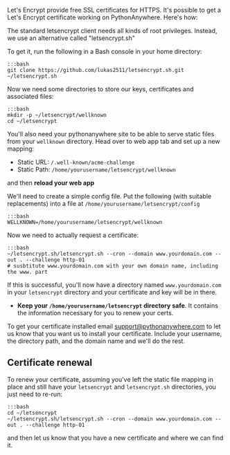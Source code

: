 <!--
.. title: Let's Encrypt
.. slug: LetsEncrypt
.. date: 2016-03-24
.. tags:
.. category:
.. link:
.. description:
.. type: text
-->

Let's Encrypt provide free SSL certificates for HTTPS. It's possible
to get a Let's Encrypt certificate working on PythonAnywhere.
Here's how:

The standard letsencrypt client needs all kinds of root privileges.  Instead,
we use an alternative called "letsencrypt.sh"

To get it, run the following in a Bash console in your home directory:

    :::bash
    git clone https://github.com/lukas2511/letsencrypt.sh.git ~/letsencrypt.sh
    
    
Now we need some directories to store our keys, certificates and associated files:

    :::bash
    mkdir -p ~/letsencrypt/wellknown
    cd ~/letsencrypt
    
You'll also need your pythonanywhere site to be able to serve static
files from your `wellknown` directory. Head over to web app tab and set up a new
mapping:

* Static URL: `/.well-known/acme-challenge`
* Static Path: `/home/yourusername/letsencrypt/wellknown`

and then **reload your web app**
    
We'll need to create a simple config file. Put the following (with suitable
replacements) into a file at `/home/yourusername/letsencrypt/config`

    :::bash
    WELLKNOWN=/home/yourusername/letsencrypt/wellknown
    
Now we need to actually request a certificate:

    :::bash
    ~/letsencrypt.sh/letsencrypt.sh --cron --domain www.yourdomain.com --out . --challenge http-01
    # susbtitute www.yourdomain.com with your own domain name, including the www. part
    
If this is successful, you'll now have a directory named `www.yourdomain.com` in
your `letsencrypt` directory and your certificate and key will be in there. 

* **Keep your `/home/yourusername/letsencrypt` directory safe**. It contains
  the information necessary for you to renew your certs.

To get your certificate installed email support@pythonanywhere.com to let us
know that you want us to install your certificate. Include your username, the
directory path, and the domain name and we'll do the rest.


## Certificate renewal

To renew your certificate, assuming you've left the static file mapping in
place and still have your `letsencrypt` and `letsencrypt.sh` directories, you
just need to re-run:

    :::bash
    cd ~/letsencrypt
    ~/letsencrypt.sh/letsencrypt.sh --cron --domain www.yourdomain.com --out . --challenge http-01
    
and then let us know that you have a new certificate and where we can find it.


